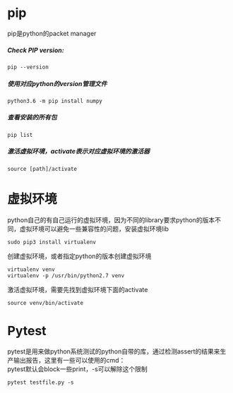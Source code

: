 # pip
pip是python的packet manager

##### Check PIP version:
    pip --version
##### 使用对应python的version管理文件
    python3.6 -m pip install numpy
##### 查看安装的所有包
    pip list
##### 激活虚拟环境，activate表示对应虚拟环境的激活器
    source [path]/activate


# 虚拟环境
python自己的有自己运行的虚拟环境，因为不同的library要求python的版本不同，虚拟环境可以避免一些兼容性的问题，安装虚拟环境lib
```
sudo pip3 install virtualenv 
```
创建虚拟环境，或者指定python的版本创建虚拟环境
```
virtualenv venv 
virtualenv -p /usr/bin/python2.7 venv
```
激活虚拟环境，需要先找到虚拟环境下面的activate
```
source venv/bin/activate
```

# Pytest
pytest是用来做python系统测试的python自带的库，通过检测assert的结果来生产输出报告，这里有一些可以使用的cmd：<br/>
pytest默认会block一些print，-s可以解除这个限制
```
pytest testfile.py -s
```
